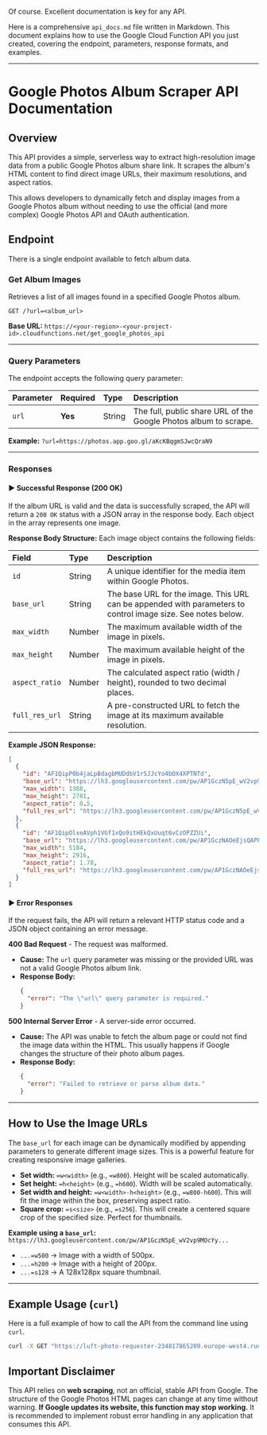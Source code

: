 Of course. Excellent documentation is key for any API.

Here is a comprehensive `api_docs.md` file written in Markdown. This document explains how to use the Google Cloud Function API you just created, covering the endpoint, parameters, response formats, and examples.

---

# Google Photos Album Scraper API Documentation

## Overview

This API provides a simple, serverless way to extract high-resolution image data from a public Google Photos album share link. It scrapes the album's HTML content to find direct image URLs, their maximum resolutions, and aspect ratios.

This allows developers to dynamically fetch and display images from a Google Photos album without needing to use the official (and more complex) Google Photos API and OAuth authentication.

## Endpoint

There is a single endpoint available to fetch album data.

### Get Album Images

Retrieves a list of all images found in a specified Google Photos album.

`GET /?url=<album_url>`

**Base URL:** `https://<your-region>-<your-project-id>.cloudfunctions.net/get_google_photos_api`

---

### Query Parameters

The endpoint accepts the following query parameter:

| Parameter | Required | Type   | Description                                                     |
| :-------- | :------- | :----- | :-------------------------------------------------------------- |
| `url`     | **Yes**  | String | The full, public share URL of the Google Photos album to scrape. |

**Example:** `?url=https://photos.app.goo.gl/aKcKBqgmSJwcQraN9`

---

### Responses

#### ► Successful Response (200 OK)

If the album URL is valid and the data is successfully scraped, the API will return a `200 OK` status with a JSON array in the response body. Each object in the array represents one image.

**Response Body Structure:**
Each image object contains the following fields:

| Field          | Type   | Description                                                                                                    |
| :------------- | :----- | :------------------------------------------------------------------------------------------------------------- |
| `id`           | String | A unique identifier for the media item within Google Photos.                                                   |
| `base_url`     | String | The base URL for the image. This URL can be appended with parameters to control image size. See notes below.   |
| `max_width`    | Number | The maximum available width of the image in pixels.                                                            |
| `max_height`   | Number | The maximum available height of the image in pixels.                                                           |
| `aspect_ratio` | Number | The calculated aspect ratio (width / height), rounded to two decimal places.                                   |
| `full_res_url` | String | A pre-constructed URL to fetch the image at its maximum available resolution.                                  |

**Example JSON Response:**

```json
[
  {
    "id": "AF1QipP0b4jaLpBdagbMUDdbV1rSJJcYo4bOX4XPTNTd",
    "base_url": "https://lh3.googleusercontent.com/pw/AP1GczN5pE_wV2vp9MOcYy-5KHYs5dN3DExsb-kSD9Om8Vx9Wsdnp6sl4PJwWkX9qFoPgxqkVBWnVUn721GHzWbm2bO8sGs7kWvEfp_b7XfijbCMSvFAyjyx",
    "max_width": 1388,
    "max_height": 2781,
    "aspect_ratio": 0.5,
    "full_res_url": "https://lh3.googleusercontent.com/pw/AP1GczN5pE_wV2vp9MOcYy-5KHYs5dN3DExsb-kSD9Om8Vx9Wsdnp6sl4PJwWkX9qFoPgxqkVBWnVUn721GHzWbm2bO8sGs7kWvEfp_b7XfijbCMSvFAyjyx=w1388-h2781"
  },
  {
    "id": "AF1QipOlxeAVph1VGf1xQo9itHEkQxUuqt6vCzOPZZUi",
    "base_url": "https://lh3.googleusercontent.com/pw/AP1GczNAOeEjsQAPFweyFln13SqVk_BEImqfzagFqlXMCl0EpjgQ9QafTl-c8N9sC0LL2zq_m0r7jJU2hoQ0kOF-x7VD4thKrDqa2Q0Vg4EBMCy9nFurlY7M",
    "max_width": 5184,
    "max_height": 2916,
    "aspect_ratio": 1.78,
    "full_res_url": "https://lh3.googleusercontent.com/pw/AP1GczNAOeEjsQAPFweyFln13SqVk_BEImqfzagFqlXMCl0EpjgQ9QafTl-c8N9sC0LL2zq_m0r7jJU2hoQ0kOF-x7VD4thKrDqa2Q0Vg4EBMCy9nFurlY7M=w5184-h2916"
  }
]
```

#### ► Error Responses

If the request fails, the API will return a relevant HTTP status code and a JSON object containing an error message.

**400 Bad Request** - The request was malformed.
*   **Cause:** The `url` query parameter was missing or the provided URL was not a valid Google Photos album link.
*   **Response Body:**
    ```json
    {
      "error": "The \"url\" query parameter is required."
    }
    ```

**500 Internal Server Error** - A server-side error occurred.
*   **Cause:** The API was unable to fetch the album page or could not find the image data within the HTML. This usually happens if Google changes the structure of their photo album pages.
*   **Response Body:**
    ```json
    {
      "error": "Failed to retrieve or parse album data."
    }
    ```

---

## How to Use the Image URLs

The `base_url` for each image can be dynamically modified by appending parameters to generate different image sizes. This is a powerful feature for creating responsive image galleries.

*   **Set width:** `=w<width>` (e.g., `=w800`). Height will be scaled automatically.
*   **Set height:** `=h<height>` (e.g., `=h600`). Width will be scaled automatically.
*   **Set width and height:** `=w<width>-h<height>` (e.g., `=w800-h600`). This will fit the image within the box, preserving aspect ratio.
*   **Square crop:** `=s<size>` (e.g., `=s256`). This will create a centered square crop of the specified size. Perfect for thumbnails.

**Example using a `base_url`:**
`https://lh3.googleusercontent.com/pw/AP1GczN5pE_wV2vp9MOcYy...`

*   `...=w500` -> Image with a width of 500px.
*   `...=h200` -> Image with a height of 200px.
*   `...=s128` -> A 128x128px square thumbnail.

---

## Example Usage (`curl`)

Here is a full example of how to call the API from the command line using `curl`.

```bash
curl -X GET "https://luft-photo-requester-234817865209.europe-west4.run.app/get_google_photos_api?url=https://photos.app.goo.gl/aKcKBqgmSJwcQraN9"
```

## Important Disclaimer

This API relies on **web scraping**, not an official, stable API from Google. The structure of the Google Photos HTML pages can change at any time without warning. **If Google updates its website, this function may stop working.** It is recommended to implement robust error handling in any application that consumes this API.